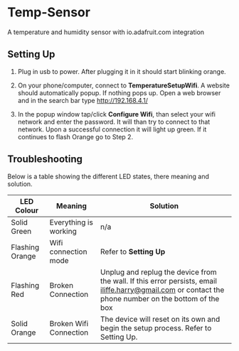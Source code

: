 # Temp-Sensor
A temperature and humidity sensor with io.adafruit.com integration


## Setting Up

1. Plug in usb to power. After plugging it in it should start blinking orange.

2. On your phone/computer, connect to **TemperatureSetupWifi**. 
  A website should automatically popup.
  If nothing pops up. Open a web browser and in the search bar type http://192.168.4.1/

3. In the popup window tap/click **Configure Wifi**, than select your wifi network and enter the password.
  It will than try to connect to that network.
  Upon a successful connection it will light up green.
  If it continues to flash Orange go to Step 2.
  
## Troubleshooting

Below is a table showing the different LED states, there meaning and solution.

LED Colour | Meaning | Solution
--- | --- | ---
Solid Green | Everything is working | n/a
Flashing Orange | Wifi connection mode | Refer to **Setting Up**
Flashing Red | Broken Connection | Unplug and replug the device from the wall. If this error persists, email iliffe.harry@gmail.com or contact the phone number on the bottom of the box
Solid Orange | Broken Wifi Connection | The device will reset on its own and begin the setup process. Refer to Setting Up.
